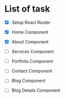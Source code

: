 # List of task
- [x] Setup React Router
- [x] Home Component
- [x] About Component
- [ ] Services Component
- [ ] Portfolio Component
- [ ] Contact Component
- [ ] Blog Component
- [ ] Blog Details Component

